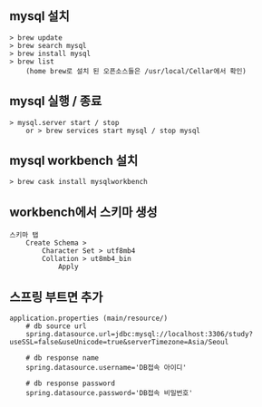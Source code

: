## mysql 설치
    > brew update
    > brew search mysql
    > brew install mysql
    > brew list
        (home brew로 설치 된 오픈소스들은 /usr/local/Cellar에서 확인)
## mysql 실행 / 종료
    > mysql.server start / stop
        or > brew services start mysql / stop mysql
## mysql workbench 설치
    > brew cask install mysqlworkbench

## workbench에서 스키마 생성
    스키마 탭
        Create Schema > 
            Character Set > utf8mb4 
            Collation > ut8mb4_bin
                Apply


##  스프링 부트면 추가
    application.properties (main/resource/)
        # db source url
        spring.datasource.url=jdbc:mysql://localhost:3306/study?useSSL=false&useUnicode=true&serverTimezone=Asia/Seoul

        # db response name
        spring.datasource.username='DB접속 아이디'

        # db response password
        spring.datasource.password='DB접속 비밀번호'
